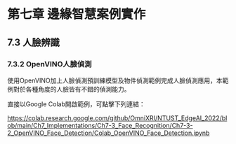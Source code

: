 #  第七章 邊緣智慧案例實作

## 7.3 人臉辨識

### 7.3.2 OpenVINO人臉偵測

使用OpenVINO加上人臉偵測預訓練模型及物件偵測範例完成人臉偵測應用，本範例對於各種角度的人臉皆有不錯的偵測能力。  

直接以Google Colab開啟範例，可點擊下列連結：  

https://colab.research.google.com/github/OmniXRI/NTUST_EdgeAI_2022/blob/main/Ch7_Implementations/Ch7-3_Face_Recognition/Ch7-3-2_OpenVINO_Face_Detection/Colab_OpenVINO_Face_Detection.ipynb

